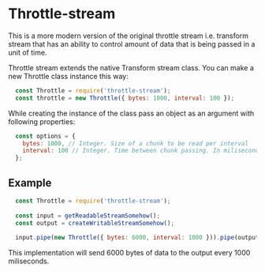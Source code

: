 # Throttle-stream
This is a more modern version of the original throttle stream i.e. transform stream that has an ability to control amount of data that is being passed in a unit of time.

Throttle stream extends the native Transform stream class. You can make a new Throttle class instance this way:

```javascript
  const Throttle = require('throttle-stream');
  const throttle = new Throttle({ bytes: 1000, interval: 100 });
```
While creating the instance of the class pass an object as an argument with following properties:

```javascript
  const options = {
    bytes: 1000, // Integer. Size of a chunk to be read per interval
    interval: 100 // Integer. Time between chunk passing. In miliseconds.
  };
```
## Example
```javascript
  const Throttle = require('throttle-stream');
  
  const input = getReadableStreamSomehow();
  const output = createWritableStreamSomehow();
  
  input.pipe(new Throttle({ bytes: 6000, interval: 1000 })).pipe(output);

```
This implementation will send 6000 bytes of data to the output every 1000 miliseconds.
